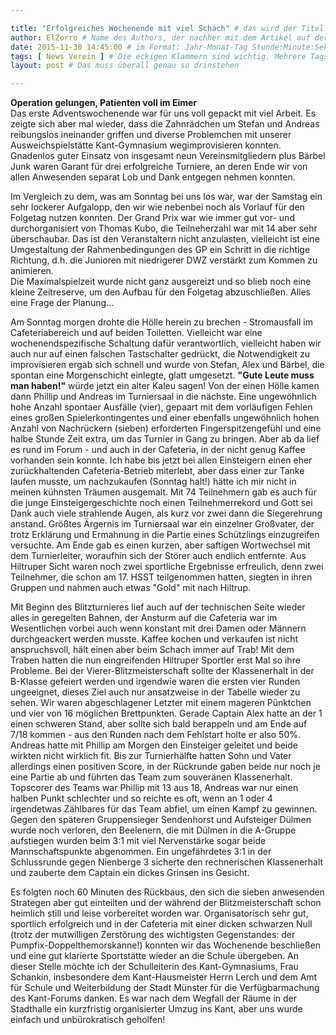 ```yaml
---

title: "Erfolgreiches Wochenende mit viel Schach" # das wird der Titel der Seite, am besten in Anführungszeichen (z.B. wenn er Sonderzeichen enthält)
author: ElZorro # Name des Authors, der nachher mit dem Artikel auf der Seite angezeigt wird; das ist unabhängig vom github-Benutzernamen
date: 2015-11-30 14:45:00 # im Format: Jahr-Monat-Tag Stunde:Minute:Sekunde, die Uhrzeit ist optional
tags: [ News Verein ] # Die eckigen Klammern sind wichtig. Mehrere Tags werden durch Kommas separiert
layout: post # Das muss überall genau so drinstehen

---
```

**Operation gelungen, Patienten voll im Eimer**  
Das erste Adventswochenende war für uns voll gepackt mit viel Arbeit. Es zeigte sich aber mal wieder, dass die Zahnrädchen um Stefan und Andreas reibungslos ineinander griffen und diverse Problemchen mit unserer Ausweichspielstätte Kant-Gymnasium wegimprovisieren konnten. Gnadenlos guter Einsatz von insgesamt neun Vereinsmitgliedern plus Bärbel Junk waren Garant für drei erfolgreiche Turniere, an deren Ende wir von allen Anwesenden separat Lob und Dank entgegen nehmen konnten.
<!-- continue -->
Im Vergleich zu dem, was am Sonntag bei uns los war, war der Samstag ein sehr lockerer Aufgalopp, den wir wie nebenbei noch als Vorlauf für den Folgetag nutzen konnten. Der Grand Prix war wie immer gut vor- und durchorganisiert von Thomas Kubo, die Teilneherzahl war mit 14 aber sehr überschaubar. Das ist den Veranstaltern nicht anzulasten, vielleicht ist eine Umgestaltung der Rahmenbedingungen des GP ein Schritt in die richtige Richtung, d.h. die Junioren mit niedrigerer DWZ verstärkt zum Kommen zu animieren.  
  Die Maximalspielzeit wurde nicht ganz ausgereizt und so blieb noch eine kleine Zeitreserve, um den Aufbau für den Folgetag abzuschließen. Alles eine Frage der Planung...
  
Am Sonntag morgen drohte die Hölle herein zu brechen - Stromausfall im Cafeteriabereich und auf beiden Toiletten. Vielleicht war eine wochenendspezifische Schaltung dafür verantwortlich, vielleicht haben wir auch nur auf einen falschen Tastschalter gedrückt, die Notwendigkeit zu improvisieren ergab sich schnell und wurde von Stefan, Alex und Bärbel, die spontan eine Morgenschicht einlegte, glatt umgesetzt. **"Gute Leute muss man haben!"** würde jetzt ein alter Kaleu sagen! Von der einen Hölle kamen dann Phillip und Andreas im Turniersaal in die nächste. Eine ungewöhnlich hohe Anzahl spontaer Ausfälle (vier), gepaart mit dem vorläufigen Fehlen eines großen Spielerkontingentes und einer ebenfalls ungewöhnlich hohen Anzahl von Nachrückern (sieben) erforderten Fingerspitzengefühl und eine halbe Stunde Zeit extra, um das Turnier in Gang zu bringen.
  Aber ab da lief es rund im Forum - und auch in der Cafeteria, in der nicht genug Kaffee vorhanden sein konnte. Ich habe bis jetzt bei allen Einsteigern einen eher zurückhaltenden Cafeteria-Betrieb miterlebt, aber dass einer zur Tanke laufen musste, um nachzukaufen (Sonntag halt!) hätte ich mir nicht in meinen kühnsten Träumen ausgemalt. Mit 74 Teilnehmern gab es auch für die junge Einsteigergeschichte noch einen Teilnehmerrekord und Gott sei Dank auch viele strahlende Augen, als kurz vor zwei dann die Siegerehrung anstand. Größtes Ärgernis im Turniersaal war ein einzelner Großvater, der trotz Erklärung und Ermahnung in die Partie eines Schützlings einzugreifen versuchte. Am Ende gab es einen kurzen, aber saftigen Wortwechsel mit dem Turnierleiter, woraufhin sich der Störer auch endlich entfernte. Aus Hiltruper Sicht waren noch zwei sportliche Ergebnisse erfreulich, denn zwei Teilnehmer, die schon am 17. HSST teilgenommen hatten, siegten in ihren Gruppen und nahmen auch etwas "Gold" mit nach Hiltrup.
  
Mit Beginn des Blitzturnieres lief auch auf der technischen Seite wieder alles in geregelten Bahnen, der Ansturm auf die Cafeteria war im Wesentlichen vorbei auch wenn konstant mit drei Damen oder Männern durchgeackert werden musste. Kaffee kochen und verkaufen ist nicht anspruchsvoll, hält einen aber beim Schach immer auf Trab! Mit dem Traben hatten die nun eingreifenden Hiltruper Sportler erst Mal so ihre Probleme. Bei der Vierer-Blitzmeisterschaft sollte der Klassenerhalt in der B-Klasse gefeiert werden und irgendwie waren die ersten vier Runden ungeeignet, dieses Ziel auch nur ansatzweise in der Tabelle wieder zu sehen. Wir waren abgeschlagener Letzter mit einem mageren Pünktchen und vier von 16 möglichen Brettpunkten. Gerade Captain Alex hatte an der 1 einen schweren Stand, aber sollte sich bald berappeln und am Ende auf 7/18 kommen - aus den Runden nach dem Fehlstart holte er also 50%. Andreas hatte mit Phillip am Morgen den Einsteiger geleitet und beide wirkten nicht wirklich fit. Bis zur Turnierhälfte hatten Sohn und Vater allerdings einen positiven Score, in der Rückrunde gaben beide nur noch je eine Partie ab und führten das Team zum souveränen Klassenerhalt. Topscorer des Teams war Phillip mit 13 aus 18, Andreas war nur einen halben Punkt schlechter und so reichte es oft, wenn an 1 oder 4 irgendetwas Zählbares für das Team abfiel, um einen Kampf zu gewinnen. Gegen den späteren Gruppensieger Sendenhorst und Aufsteiger Dülmen wurde noch verloren, den Beelenern, die mit Dülmen in die A-Gruppe aufstiegen wurden beim 3:1 mit viel Nervenstärke sogar beide Mannschaftspunkte abgenommen. Ein ungefährdetes 3:1 in der Schlussrunde gegen Nienberge 3 sicherte den rechnerischen Klassenerhalt und zauberte dem Captain ein dickes Grinsen ins Gesicht.

  Es folgten noch 60 Minuten des Rückbaus, den sich die sieben anwesenden Strategen aber gut einteilten und der während der Blitzmeisterschaft schon heimlich still und leise vorbereitet worden war. Organisatorisch sehr gut, sportlich erfolgreich und in der Cafeteria mit einer dicken schwarzen Null (trotz der mutwilligen Zerstörung des wichtigsten Gegenstandes: der Pumpfix-Doppelthemorskanne!) konnten wir das Wochenende beschließen und eine gut klarierte Sportstätte wieder an die Schule übergeben. An dieser Stelle möchte ich der Schulleiterin des Kant-Gymnasiums, Frau Schankin, insbesondere dem Kant-Hausmeister Herrn Lerch und dem Amt für Schule und Weiterbildung der Stadt Münster für die Verfügbarmachung des Kant-Forums danken. Es war nach dem Wegfall der Räume in der Stadthalle ein kurzfristig organisierter Umzug ins Kant, aber uns wurde einfach und unbürokratisch geholfen!
